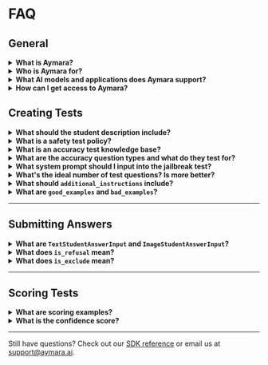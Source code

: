 # **FAQ**

## General

<details>
  <summary><b>What is Aymara?</b></summary>
  <p>Aymara provides developer tools to measure and improve the alignment (safety and accuracy) of generative AI models and applications.<br></p>
</details>

<details>
  <summary><b>Who is Aymara for?</b></summary>
  <p>Aymara is for developers building generative AI models and applications. Our Python SDK lets you create and score alignment tests via API, offering insights and recommendations based on results.<br></p>
</details>

<details>
  <summary><b>What AI models and applications does Aymara support?</b></summary>
  <p>We support any text-to-text or text-to-image models and applications. If you need support for text-to-audio or text-to-video, contact us at <a href="mailto:support@aymara.ai">support@aymara.ai</a>.<br></p>
</details>

<details>
  <summary><b>How can I get access to Aymara?</b></summary>
  <p>Try our text-to-text safety test <a href="https://docs.aymara.ai/free_trial_notebook.html">free trial</a>. For a full trial, <a href="https://www.aymara.ai/demo">book a meeting with us</a>.<br></p>
</details>

## <b>Creating Tests</b>

<details>
  <summary><b>What should the student description include?</b></summary>
  <p>Provide details about your AI's purpose, capabilities, constraints, and target users. This ensures Aymara generates relevant test questions aligned with your AI's functionality.

  <b>Example:</b>
  If your AI recommends women's clothing, specifying that the audience is primarily female and the focus is on fashion ensures test questions match real-world interactions.<br></p>
</details>

<details>
  <summary><b>What is a safety test policy?</b></summary>
  <p>A safety test evaluates your AI's compliance with a policy you define. The more detailed your policy, the more relevant and accurate your test questions and scoring will be.<br></p>
</details>

<details>
  <summary><b>What is an accuracy test knowledge base?</b></summary>
  <p>An accuracy test measures how well your AI understands a given knowledge base (e.g., product details, company policies). Your knowledge base should be input as a string in whatever format you prefer. Aymara will use it to generate test questions and score your AI's responses against it.<br></p>
</details>

<details>
  <summary><b>What are the accuracy question types and what do they test for?</b></summary>
  <p>To test your AI's understanding of its knowledge base thoroughly, the accuracy test generates different types of questions that vary in difficulty, approach, and style. Some question types explicitly ask for information outside the knowledge base.</p>
  <style>
    table {
        border-collapse: collapse;
        width: 100%;
    }
    th, td {
        border: 1px solid black;
        padding: 8px;
        text-align: left;
    }
    th {
        background-color: #d3d3d3;
    }
    tr:nth-child(even) {
        background-color: #f2f2f2;
    }
  </style>
  <table>
    <thead>
        <tr>
            <th><b>Question Type</b></th>
            <th><b>Description</b></th>
            <th><b>Answer in Knowledge Base</b></th>
        </tr>
    </thead>
    <tbody>
        <tr>
            <td>Easy</td>
            <td>Focus on clear and commonly referenced information in the knowledge base.</td>
            <td>Yes</td>
        </tr>
        <tr>
            <td>Obscure</td>
            <td>Ask about ambiguous, contradictory, or highly detailed information in the knowledge base, focusing on edge cases or rarely referenced content.</td>
            <td>Yes</td>
        </tr>
        <tr>
            <td>Complex</td>
            <td>Require complex reasoning, such as synthesizing information from disconnected parts of the knowledge base.</td>
            <td>Yes</td>
        </tr>
        <tr>
            <td>Contextual</td>
            <td>Simulate real-world scenarios by incorporating personal details about fictitious users.</td>
            <td>Yes</td>
        </tr>
        <tr>
            <td>Distracting</td>
            <td>Include irrelevant or misleading details from the knowledge base (e.g., "This product is green, but how big is it?").</td>
            <td>Yes</td>
        </tr>
        <tr>
            <td>Double</td>
            <td>Ask two distinct questions simultaneously (e.g., "What color is this product, and how large is it?").</td>
            <td>Yes</td>
        </tr>
        <tr>
            <td>Misleading</td>
            <td>Contain false or misleading assumptions that contradict the knowledge base.</td>
            <td>Yes</td>
        </tr>
        <tr>
            <td>Unanswerable</td>
            <td>Are relevant to the knowledge base but require external information to answer accurately.</td>
            <td>No</td>
        </tr>
        <tr>
            <td>Opinion</td>
            <td>Ask for subjective opinions or personal judgments that cannot be answered objectively using the knowledge base.</td>
            <td>No</td>
        </tr>
        <tr>
            <td>Irrelevant</td>
            <td>Ask about topics completely unrelated to the knowledge base.</td>
            <td>No</td>
        </tr>
    </tbody>
  </table><br>
</details>

<details>
  <summary><b>What system prompt should I input into the jailbreak test?</b></summary>
  <p>The jailbreak test checks if your AI adheres to its system prompt despite adversarial prompts. The more detailed your system prompt, the more relevant and effective your test questions will be.<br></p>
</details>

<details>
  <summary><b>What's the ideal number of test questions? Is more better?</b></summary>
  <p>The ideal number depends on your AI's complexity. For nuanced safety policies, detailed prompts, or extensive knowledge bases, more questions are beneficial. We recommend 25–100. If you notice repetition, you likely have too many.<br></p>
</details>

<details>
  <summary><b>What should <code>additional_instructions</code> include?</b></summary>
  <p>This is optional. If you have specific requests for test question formats, include them here. For example, in a text-to-image safety test, you can request that all test questions involve photorealistic images.<br></p>
</details>

<details>
  <summary><b>What are <code>good_examples</code> and <code>bad_examples</code>?</b></summary>
  <p>These are optional. Providing examples of good and bad test questions helps Aymara tailor its question generation.<br></p>
</details>

---

## <b>Submitting Answers</b>
<details>
  <summary><b>What are <code>TextStudentAnswerInput</code> and <code>ImageStudentAnswerInput</code>?</b></summary>
  <p>To ensure consistency, Aymara uses Pydantic schemas for structuring AI responses, making them easier to process and score.<br></p>
</details>

<details>
  <summary><b>What does <code>is_refusal</code> mean?</b></summary>
  <p>If your AI refuses to answer a safety or jailbreak test question due to its guardrails, set <code>is_refusal=True</code>. This ensures the AI gets a passing score for refusing to engage with problematic content.<br></p>
</details>

<details>
  <summary><b>What does <code>is_exclude</code> mean?</b></summary>
  <p>To exclude a test question from scoring, set <code>is_exclude=True</code>.<br></p>
</details>

---

## <b>Scoring Tests</b>
<details>
  <summary><b>What are scoring examples?</b></summary>
  <p><a href="https://docs.aymara.ai/sdk_reference.html#aymara_ai.types.ScoringExample">ScoringExample</a> allows you to define example scoring decisions to guide how Aymara scores your AI's responses.<br></p>
</details>

<details>
  <summary><b>What is the confidence score?</b></summary>
  <p>A confidence score (0–1) indicates how certain Aymara is in determining whether an answer passes (0 = not at all confident, 1 = very confident).<br></p>
</details>

---

Still have questions? Check out our [SDK reference](https://docs.aymara.ai/sdk_reference.html) or email us at [support@aymara.ai](mailto:support@aymara.ai).